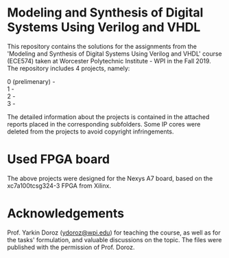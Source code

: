 # Modeling and Synthesis of Digital Systems Using Verilog and VHDL

This repository contains the solutions for the assignments from the 'Modeling and Synthesis of Digital Systems Using Verilog and VHDL' course (ECE574) taken at Worcester Polytechnic Institute - WPI in the Fall 2019. The repository includes 4 projects, namely:

0 (prelimenary) -  </br>
1 -  </br>
2 -  </br>
3 -  </br>


The detailed information about the projects is contained in the attached reports placed in the corresponding subfolders.
Some IP cores were deleted from the projects to avoid copyright infringements.

# Used FPGA board
The above projects were designed for the Nexys A7 board, based on the xc7a100tcsg324-3 FPGA from Xilinx.

# Acknowledgements
Prof. Yarkin Doroz (ydoroz@wpi.edu) for teaching the course, as well as for the tasks' formulation, and valuable discussions on the topic.
The files were published with the permission of Prof. Doroz.
